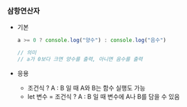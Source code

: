 ### 삼항연산자

- 기본

  ```javascript
  a >= 0 ? console.log("양수") : console.log("음수")
  
  // 의미
  // a가 0보다 크면 양수를 출력, 아니면 음수를 출력
  ```

- 응용

  - 조건식 ? A : B 일 때 A와 B는 함수 실행도 가능
  - let 변수 = 조건식 ? A : B 일 때 변수에 A나 B를 담을 수 있음